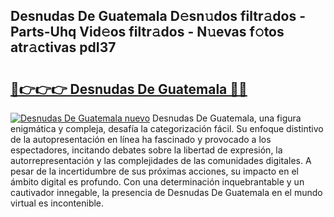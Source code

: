## Desnudas De Guatemala D𝚎sn𝚞dos filtr𝚊dos - Parts-Uhq Vid𝚎os filtr𝚊dos - N𝚞evas f𝚘tos atr𝚊ctivas pdI37

# <h2><a href="http://mbc19g.tromn.icu/?c=Desnudas+De+Guatemala">🔗👉👉👉 Desnudas De Guatemala 🔗🔗</a></h2>

[![Desnudas De Guatemala nuevo](https://i.imgur.com/pEAQMta.gif)](http://mbc19g.tromn.icu/?c=Desnudas+De+Guatemala)
Desnudas De Guatemala, una figura enigmática y compleja, desafía la categorización fácil. Su enfoque distintivo de la autopresentación en línea ha fascinado y provocado a los espectadores, incitando debates sobre la libertad de expresión, la autorrepresentación y las complejidades de las comunidades digitales. A pesar de la incertidumbre de sus próximas acciones, su impacto en el ámbito digital es profundo. Con una determinación inquebrantable y un cautivador innegable, la presencia de Desnudas De Guatemala en el mundo virtual es incontenible.
